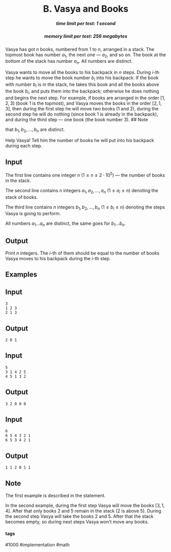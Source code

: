 <h1 style='text-align: center;'> B. Vasya and Books</h1>

<h5 style='text-align: center;'>time limit per test: 1 second</h5>
<h5 style='text-align: center;'>memory limit per test: 256 megabytes</h5>

Vasya has got $n$ books, numbered from $1$ to $n$, arranged in a stack. The topmost book has number $a_1$, the next one — $a_2$, and so on. The book at the bottom of the stack has number $a_n$. All numbers are distinct.

Vasya wants to move all the books to his backpack in $n$ steps. During $i$-th step he wants to move the book number $b_i$ into his backpack. If the book with number $b_i$ is in the stack, he takes this book and all the books above the book $b_i$, and puts them into the backpack; otherwise he does nothing and begins the next step. For example, if books are arranged in the order $[1, 2, 3]$ (book $1$ is the topmost), and Vasya moves the books in the order $[2, 1, 3]$, then during the first step he will move two books ($1$ and $2$), during the second step he will do nothing (since book $1$ is already in the backpack), and during the third step — one book (the book number $3$). ## Note

 that $b_1, b_2, \dots, b_n$ are distinct.

Help Vasya! Tell him the number of books he will put into his backpack during each step.

## Input

The first line contains one integer $n~(1 \le n \le 2 \cdot 10^5)$ — the number of books in the stack.

The second line contains $n$ integers $a_1, a_2, \dots, a_n~(1 \le a_i \le n)$ denoting the stack of books.

The third line contains $n$ integers $b_1, b_2, \dots, b_n~(1 \le b_i \le n)$ denoting the steps Vasya is going to perform.

All numbers $a_1 \dots a_n$ are distinct, the same goes for $b_1 \dots b_n$.

## Output

Print $n$ integers. The $i$-th of them should be equal to the number of books Vasya moves to his backpack during the $i$-th step.

## Examples

## Input


```
3  
1 2 3  
2 1 3  

```
## Output


```
2 0 1   

```
## Input


```
5  
3 1 4 2 5  
4 5 1 3 2  

```
## Output


```
3 2 0 0 0   

```
## Input


```
6  
6 5 4 3 2 1  
6 5 3 4 2 1  

```
## Output


```
1 1 2 0 1 1   

```
## Note

The first example is described in the statement.

In the second example, during the first step Vasya will move the books $[3, 1, 4]$. After that only books $2$ and $5$ remain in the stack ($2$ is above $5$). During the second step Vasya will take the books $2$ and $5$. After that the stack becomes empty, so during next steps Vasya won't move any books.



#### tags 

#1000 #implementation #math 